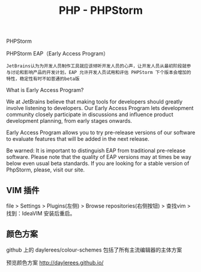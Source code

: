 ﻿---
title: PHP - PHPStorm
categories:
  - PHP
tags:
  - PHPStorm
---

PHPStorm

<!--more-->

PHPStorm EAP（Early Access Program）

    JetBrains认为为开发人员制作工具就应该倾听开发人员的心声，让开发人员从最初阶段就参与讨论和影响产品的开发计划，EAP 允许开发人员试用和评估 PHPStorm 下个版本会增加的特性，稳定性有时不如普通的beta版
    
What is Early Access Program?

We at JetBrains believe that making tools for developers should greatly involve listening to developers. Our Early Access Program lets development community closely participate in discussions and influence product development planning, from early stages onwards.

Early Access Program allows you to try pre-release versions of our software to evaluate features that will be added in the next release.

Be warned:  It is important to distinguish EAP from traditional pre-release software. Please note that the quality of EAP versions may at times be way below even usual beta standards. If you are looking for a stable version of PhpStorm, please, visit our site.

## VIM 插件

file > Settings > Plugins(左侧) > Browse repositories(右侧按钮) > 查找vim > 找到：IdeaVIM 安装后重启。

## 颜色方案

github 上的 daylerees/colour-schemes 包括了所有主流编辑器的主体方案

预览颜色方案
http://daylerees.github.io/ 
